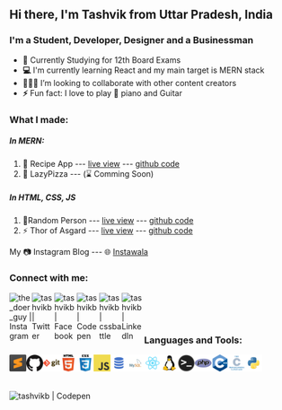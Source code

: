 


## Hi there, I'm Tashvik from Uttar Pradesh, India

### I'm a Student, Developer, Designer and a Businessman
- **📖** Currently Studying for 12th Board Exams
- **💻** I'm currently learning React and my main target is MERN stack
- **🧑‍🤝‍🧑** I’m looking to collaborate with other content creators
- **⚡** Fun fact: I love to play **🎹** piano and Guitar

### What I made:
##### In MERN:
1. 🍜 Recipe App --- [live view](https://recipe-app-tashvikb.herokuapp.com/) --- [github code](https://github.com/tashvikb/recipe-app)
2. 🍕 LazyPizza --- (⌛ Comming Soon)

##### In HTML, CSS, JS
1. 🧍Random Person --- [live view](https://random-person.netlify.app/) --- [github code](https://github.com/tashvikb/random-person)
2. ⚡ Thor of Asgard --- [live view](https://tashvikb.github.io/thorofasgard.github.io/) --- [github code](https://github.com/tashvikb/thorofasgard.github.io)

<!---- Add some spotify music and more ----->

My 📷 Instagram Blog ---  🌐 [Instawala](https://www.instawala.xyz)

### Connect with me:

[<img align="left" alt="the_doer_guy | Instagram" width="40px" src="https://cdn.jsdelivr.net/npm/simple-icons@v3/icons/instagram.svg" />][instagram]

[<img align="left" alt="tashvikb | Twitter" width="40px" src="https://cdn.jsdelivr.net/npm/simple-icons@v3/icons/twitter.svg" />][twitter]

[<img align="left" alt="tashvikb | Facebook" width="40px" src="https://cdn.jsdelivr.net/npm/simple-icons@v3/icons/facebook.svg" />][facebook]

[<img align="left" alt="tashvikb | Codepen" width="40px" src="https://cdn.jsdelivr.net/npm/simple-icons@v3/icons/codepen.svg" />][codepen]

[<img align="left" alt="tashvikb | cssbattle" width="40px" src="https://pbs.twimg.com/profile_images/1114446136302084096/BIu19jPP_400x400.png" />][cssbattle]

[<img align="left" alt="tashvikb | LinkedIn" width="40px" src="https://cdn.jsdelivr.net/npm/simple-icons@v3/icons/linkedin.svg" />][linkedin]

<br />
<br />
<br />

### Languages and Tools:

<img align="left" alt="Sublime Text" width="30px" src="https://raw.githubusercontent.com/github/explore/80688e429a7d4ef2fca1e82350fe8e3517d3494d/topics/sublime-text/sublime-text.png" />
<img align="left" alt="GitHub" width="30px" src="https://raw.githubusercontent.com/github/explore/78df643247d429f6cc873026c0622819ad797942/topics/github/github.png" />
<img align="left" alt="Git" width="30px" src="https://raw.githubusercontent.com/github/explore/80688e429a7d4ef2fca1e82350fe8e3517d3494d/topics/git/git.png" />
<img align="left" alt="HTML5" width="30px" src="https://raw.githubusercontent.com/github/explore/80688e429a7d4ef2fca1e82350fe8e3517d3494d/topics/html/html.png" />
<img align="left" alt="CSS3" width="30px" src="https://raw.githubusercontent.com/github/explore/80688e429a7d4ef2fca1e82350fe8e3517d3494d/topics/css/css.png" />
<img align="left" alt="JavaScript" width="30px" src="https://raw.githubusercontent.com/github/explore/80688e429a7d4ef2fca1e82350fe8e3517d3494d/topics/javascript/javascript.png" />
<img align="left" alt="SQL" width="30px" src="https://raw.githubusercontent.com/github/explore/80688e429a7d4ef2fca1e82350fe8e3517d3494d/topics/sql/sql.png" />
<img align="left" alt="MySQL" width="30px" src="https://raw.githubusercontent.com/github/explore/80688e429a7d4ef2fca1e82350fe8e3517d3494d/topics/mysql/mysql.png" />
<img align="left" alt="React" width="30px" src="https://raw.githubusercontent.com/github/explore/80688e429a7d4ef2fca1e82350fe8e3517d3494d/topics/react/react.png" />
<img align="left" alt="Linux" width="30px" src="https://raw.githubusercontent.com/github/explore/80688e429a7d4ef2fca1e82350fe8e3517d3494d/topics/linux/linux.png" />
<img align="left" alt="Terminal" width="30px" src="https://raw.githubusercontent.com/github/explore/80688e429a7d4ef2fca1e82350fe8e3517d3494d/topics/terminal/terminal.png" />
<img align="left" alt="PHP" width="30px" src="https://raw.githubusercontent.com/github/explore/80688e429a7d4ef2fca1e82350fe8e3517d3494d/topics/php/php.png">
<img align="left" alt="C++" width="30px" src="https://raw.githubusercontent.com/github/explore/80688e429a7d4ef2fca1e82350fe8e3517d3494d/topics/cpp/cpp.png">
<img align="left" alt="C" width="30px" src="https://raw.githubusercontent.com/github/explore/80688e429a7d4ef2fca1e82350fe8e3517d3494d/topics/c/c.png">
<img align="left" alt="Python" width="30px" src="https://raw.githubusercontent.com/github/explore/80688e429a7d4ef2fca1e82350fe8e3517d3494d/topics/python/python.png">

<br />
<br />
<br />

<!---- Buy me a Coffee ---->
[<img align="left" alt="tashvikb | Codepen" width="230px" src="https://www.buymeacoffee.com/assets/img/guidelines/download-assets-2.svg" />][buymeacoffee]
<!---- Links ---->

[instagram]: https://www.instagram.com/the_doer_guy
[twitter]: https://twitter.com/Tashvik2
[facebook]: https://www.facebook.com/tashvikb
[linkedin]: https://www.linkedin.com/in/tashvikb
[cssbattle]:https://cssbattle.dev/player/tashvikb
[codepen]:https://codepen.io/tashvikb
[buymeacoffee]:https://www.buymeacoffee.com/tashvikb
